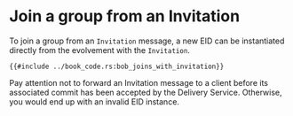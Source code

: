 # Join a group from an Invitation

To join a group from an `Invitation` message, a new EID can be instantiated directly from the evolvement with
the `Invitation`.

```rust,no_run,noplayground
{{#include ../book_code.rs:bob_joins_with_invitation}}
```

Pay attention not to forward an Invitation message to a client before its associated commit has been accepted by the
Delivery Service.
Otherwise, you would end up with an invalid EID instance.
